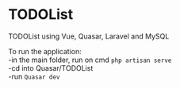 # TODOList
TODOList using Vue, Quasar, Laravel and MySQL

To run the application: <br>
-in the main folder, run on cmd `php artisan serve`<br>
-cd into Quasar/TODOList <br>
-run `Quasar dev`<br>

